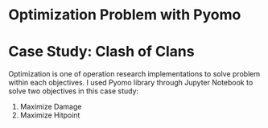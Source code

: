# Optimization Problem with Pyomo
# Case Study: Clash of Clans

Optimization is one of operation research implementations to solve problem within each objectives.
I used Pyomo library through Jupyter Notebook to solve two objectives in this case study:
1. Maximize Damage
2. Maximize Hitpoint
